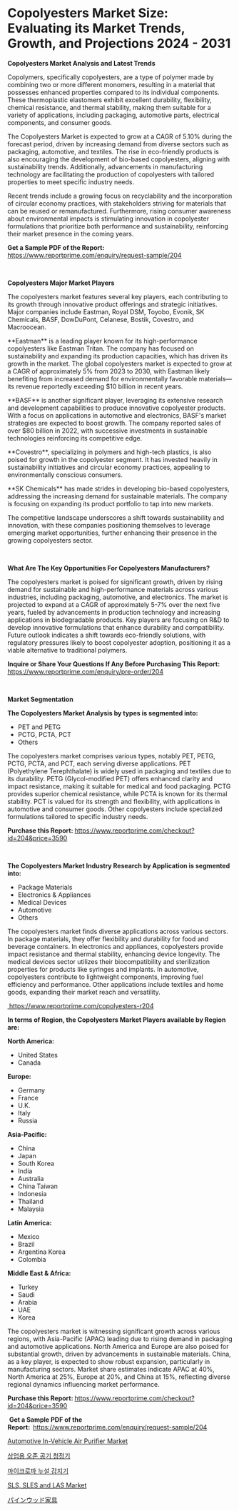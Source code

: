 <p><h1>Copolyesters Market Size: Evaluating its Market Trends, Growth, and Projections 2024 - 2031</h1></p><p><strong>Copolyesters Market Analysis and Latest Trends</strong></p>
<p><p>Copolymers, specifically copolyesters, are a type of polymer made by combining two or more different monomers, resulting in a material that possesses enhanced properties compared to its individual components. These thermoplastic elastomers exhibit excellent durability, flexibility, chemical resistance, and thermal stability, making them suitable for a variety of applications, including packaging, automotive parts, electrical components, and consumer goods.</p><p>The Copolyesters Market is expected to grow at a CAGR of 5.10% during the forecast period, driven by increasing demand from diverse sectors such as packaging, automotive, and textiles. The rise in eco-friendly products is also encouraging the development of bio-based copolyesters, aligning with sustainability trends. Additionally, advancements in manufacturing technology are facilitating the production of copolyesters with tailored properties to meet specific industry needs.</p><p>Recent trends include a growing focus on recyclability and the incorporation of circular economy practices, with stakeholders striving for materials that can be reused or remanufactured. Furthermore, rising consumer awareness about environmental impacts is stimulating innovation in copolyester formulations that prioritize both performance and sustainability, reinforcing their market presence in the coming years.</p></p>
<p><strong>Get a Sample PDF of the Report:&nbsp;</strong> <a href="https://www.reportprime.com/enquiry/request-sample/204">https://www.reportprime.com/enquiry/request-sample/204</a></p>
<p>&nbsp;</p>
<p><strong>Copolyesters Major Market Players</strong></p>
<p><p>The copolyesters market features several key players, each contributing to its growth through innovative product offerings and strategic initiatives. Major companies include Eastman, Royal DSM, Toyobo, Evonik, SK Chemicals, BASF, DowDuPont, Celanese, Bostik, Covestro, and Macroocean.</p><p>**Eastman** is a leading player known for its high-performance copolyesters like Eastman Tritan. The company has focused on sustainability and expanding its production capacities, which has driven its growth in the market. The global copolyesters market is expected to grow at a CAGR of approximately 5% from 2023 to 2030, with Eastman likely benefiting from increased demand for environmentally favorable materials—its revenue reportedly exceeding $10 billion in recent years.</p><p>**BASF** is another significant player, leveraging its extensive research and development capabilities to produce innovative copolyester products. With a focus on applications in automotive and electronics, BASF's market strategies are expected to boost growth. The company reported sales of over $80 billion in 2022, with successive investments in sustainable technologies reinforcing its competitive edge.</p><p>**Covestro**, specializing in polymers and high-tech plastics, is also poised for growth in the copolyester segment. It has invested heavily in sustainability initiatives and circular economy practices, appealing to environmentally conscious consumers.</p><p>**SK Chemicals** has made strides in developing bio-based copolyesters, addressing the increasing demand for sustainable materials. The company is focusing on expanding its product portfolio to tap into new markets.</p><p>The competitive landscape underscores a shift towards sustainability and innovation, with these companies positioning themselves to leverage emerging market opportunities, further enhancing their presence in the growing copolyesters sector.</p></p>
<p>&nbsp;</p>
<p><strong>What Are The Key Opportunities For Copolyesters Manufacturers?</strong></p>
<p><p>The copolyesters market is poised for significant growth, driven by rising demand for sustainable and high-performance materials across various industries, including packaging, automotive, and electronics. The market is projected to expand at a CAGR of approximately 5-7% over the next five years, fueled by advancements in production technology and increasing applications in biodegradable products. Key players are focusing on R&D to develop innovative formulations that enhance durability and compatibility. Future outlook indicates a shift towards eco-friendly solutions, with regulatory pressures likely to boost copolyester adoption, positioning it as a viable alternative to traditional polymers.</p></p>
<p><strong>Inquire or Share Your Questions If Any Before Purchasing This Report:</strong> <a href="https://www.reportprime.com/enquiry/pre-order/204">https://www.reportprime.com/enquiry/pre-order/204</a></p>
<p>&nbsp;</p>
<p><strong>Market Segmentation</strong></p>
<p><strong>The Copolyesters Market Analysis by types is segmented into:</strong></p>
<p><ul><li>PET and PETG</li><li>PCTG, PCTA, PCT</li><li>Others</li></ul></p>
<p><p>The copolyesters market comprises various types, notably PET, PETG, PCTG, PCTA, and PCT, each serving diverse applications. PET (Polyethylene Terephthalate) is widely used in packaging and textiles due to its durability. PETG (Glycol-modified PET) offers enhanced clarity and impact resistance, making it suitable for medical and food packaging. PCTG provides superior chemical resistance, while PCTA is known for its thermal stability. PCT is valued for its strength and flexibility, with applications in automotive and consumer goods. Other copolyesters include specialized formulations tailored to specific industry needs.</p></p>
<p><strong>Purchase this Report:&nbsp;</strong><a href="https://www.reportprime.com/checkout?id=204&price=3590">https://www.reportprime.com/checkout?id=204&price=3590</a></p>
<p>&nbsp;</p>
<p><strong>The Copolyesters Market Industry Research by Application is segmented into:</strong></p>
<p><ul><li>Package Materials</li><li>Electronics & Appliances</li><li>Medical Devices</li><li>Automotive</li><li>Others</li></ul></p>
<p><p>The copolyesters market finds diverse applications across various sectors. In package materials, they offer flexibility and durability for food and beverage containers. In electronics and appliances, copolyesters provide impact resistance and thermal stability, enhancing device longevity. The medical devices sector utilizes their biocompatibility and sterilization properties for products like syringes and implants. In automotive, copolyesters contribute to lightweight components, improving fuel efficiency and performance. Other applications include textiles and home goods, expanding their market reach and versatility.</p></p>
<p><a href="https://www.reportprime.com/copolyesters-r204">&nbsp;https://www.reportprime.com/copolyesters-r204</a></p>
<p><strong>In terms of Region, the Copolyesters Market Players available by Region are:</strong></p>
<p>
    <p> <strong> North America: </strong>
        <ul>
            <li>United States</li>
            <li>Canada</li>
        </ul>
        </p> 
    <p> <strong> Europe: </strong>
        <ul>
            <li>Germany</li>
            <li>France</li>
            <li>U.K.</li>
            <li>Italy</li>
            <li>Russia</li>
        </ul>
        </p> 
    <p> <strong> Asia-Pacific: </strong>
        <ul>
            <li>China</li>
            <li>Japan</li>
            <li>South Korea</li>
            <li>India</li>
            <li>Australia</li>
            <li>China Taiwan</li>
            <li>Indonesia</li>
            <li>Thailand</li>
            <li>Malaysia</li>
        </ul>
        </p> 
    <p> <strong> Latin America: </strong>
        <ul>
            <li>Mexico</li>
            <li>Brazil</li>
            <li>Argentina Korea</li>
            <li>Colombia</li>
        </ul>
        </p> 
    <p> <strong> Middle East & Africa: </strong>
        <ul>
            <li>Turkey</li>
            <li>Saudi</li>
            <li>Arabia</li>
            <li>UAE</li>
            <li>Korea</li>
        </ul>
    </p>
    </p>
<p><p>The copolyesters market is witnessing significant growth across various regions, with Asia-Pacific (APAC) leading due to rising demand in packaging and automotive applications. North America and Europe are also poised for substantial growth, driven by advancements in sustainable materials. China, as a key player, is expected to show robust expansion, particularly in manufacturing sectors. Market share estimates indicate APAC at 40%, North America at 25%, Europe at 20%, and China at 15%, reflecting diverse regional dynamics influencing market performance.</p></p>
<p><strong>Purchase this Report: </strong><a href="https://www.reportprime.com/checkout?id=204&price=3590">https://www.reportprime.com/checkout?id=204&price=3590</a></p>
<p>&nbsp;<strong>Get a Sample PDF of the Report:&nbsp;&nbsp;</strong><a href="https://www.reportprime.com/enquiry/request-sample/204">https://www.reportprime.com/enquiry/request-sample/204</a></p>
<p><strong></strong></p>
<p><p><a href="https://issuu.com/reportprime-2/docs/automotive-in-vehicle-air-purifier-_c9c2c9eba119bc">Automotive In-Vehicle Air Purifier Market</a></p><p><a href="https://medium.com/@fitzwjpcorke/%EA%B8%80%EB%A1%9C%EB%B2%8C-%EC%83%81%EC%97%85%EC%9A%A9-%EC%98%A4%EC%A1%B4-%EA%B3%B5%EA%B8%B0-%EC%B2%AD%EC%A0%95%EA%B8%B0-%EC%82%B0%EC%97%85-%EC%9C%A0%ED%98%95-%EC%9D%91%EC%9A%A9-%ED%94%84%EB%A1%9C%EA%B7%B8%EB%9E%A8-%EC%8B%9C%EC%9E%A5-%EC%B0%B8%EA%B0%80%EC%9E%90-%EC%A7%80%EC%97%AD-%EC%84%B1%EC%9E%A5-%EB%B6%84%EC%84%9D-%EB%B0%8F-%EB%AF%B8%EB%9E%98-%EC%8B%9C%EB%82%98%EB%A6%AC%EC%98%A4-2024-2031-cc60cf0b1898">상업용 오존 공기 청정기</a></p><p><a href="https://medium.com/@fitzwjpcorke/%EC%A0%84%EC%9E%90%EB%A0%88%EC%9D%B8%EC%A7%80-%EC%9C%A0%EC%B6%9C-%ED%83%90%EC%A7%80%EA%B8%B0-%EC%8B%9C%EC%9E%A5-%EB%8F%99%ED%96%A5-%EB%B0%8F-%EC%A0%84%EB%9E%B5%EC%A0%81-%EC%8B%9C%EC%9E%A5-%ED%86%B5%EC%B0%B0%EB%A0%A5-2024-2031-f3ade2c2d6fb">마이크로파 누설 감지기</a></p><p><a href="https://issuu.com/reportprime-2/docs/sls-sles-and-las-market-size-2030.p_b840580c0a8e53">SLS, SLES and LAS Market</a></p><p><a href="https://medium.com/@ryanmarc1930/%E3%83%91%E3%82%A4%E3%83%B3%E3%82%A6%E3%83%83%E3%83%89%E5%AE%B6%E5%85%B7%E5%B8%82%E5%A0%B4%E3%81%AE%E5%B1%95%E6%9C%9B%E3%81%A8%E5%B8%82%E5%A0%B4%E3%82%B7%E3%82%A7%E3%82%A2%E5%88%86%E6%9E%90-%E6%88%90%E9%95%B7%E3%83%88%E3%83%AC%E3%83%B3%E3%83%89%E3%81%A8%E5%B8%82%E5%A0%B4%E4%BA%88%E6%B8%AC-2024%E5%B9%B4-2031%E5%B9%B4-73eaa7707db0">パインウッド家具</a></p></p>
